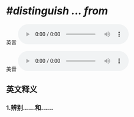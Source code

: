 # ***\#distinguish ... from*** 
英音
<audio src="./media/distinguish ... from1_AAC.aac" controls="controls"></audio>

美音
<audio src="./media/distinguish ... from2_AAC.aac" controls="controls"></audio>



  

英文释义
---
### 1.**辨别……和……**  



